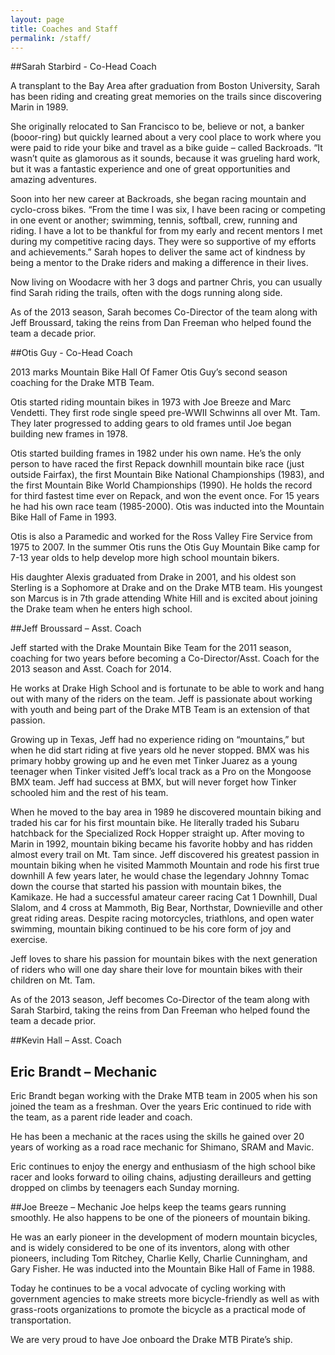 ```yaml
---
layout: page
title: Coaches and Staff
permalink: /staff/
---
```


##Sarah Starbird - Co-Head Coach

A transplant to the Bay Area after graduation from Boston University, Sarah has been riding and creating great memories on the trails since discovering Marin in 1989.

She originally relocated to San Francisco to be, believe or not, a banker (booor-ring) but quickly learned about a very cool place to work where you were paid to ride your bike and travel as a bike guide – called Backroads. “It wasn’t quite as glamorous as it sounds, because it was grueling hard work, but it was a fantastic experience and one of great opportunities and amazing adventures.

Soon into her new career at Backroads, she began racing mountain and cyclo-cross bikes.  “From the time I was six, I have been racing or competing in one event or another; swimming, tennis, softball, crew, running and riding. I have a lot to be thankful for from my early and recent mentors I met during my competitive racing days. They were so supportive of my efforts and achievements.”  Sarah hopes to deliver the same act of kindness by being a mentor to the Drake riders and making a difference in their lives.

Now living on Woodacre with her 3 dogs and partner Chris, you can usually find Sarah riding the trails, often with the dogs running along side.

As of the 2013 season, Sarah becomes Co-Director of the team along with Jeff Broussard, taking the reins from Dan Freeman who helped found the team a decade prior.

##Otis Guy - Co-Head Coach

2013 marks Mountain Bike Hall Of Famer Otis Guy’s second season coaching for the Drake MTB Team.

Otis started riding mountain bikes in 1973 with Joe Breeze and Marc Vendetti. They first rode single speed pre-WWII Schwinns all over Mt. Tam. They later progressed to adding gears to old frames until Joe began building new frames in 1978.

Otis started building frames in 1982 under his own name.  He’s the only person to have raced the first Repack downhill mountain bike race (just outside Fairfax), the first Mountain Bike National Championships (1983), and the first Mountain Bike World Championships (1990). He holds the record for third fastest time ever on Repack, and won the event once. For 15 years he had his own race team (1985-2000). Otis was inducted into the Mountain Bike Hall of Fame in 1993.

Otis is also a Paramedic and worked for the Ross Valley Fire Service from 1975 to 2007. In the summer Otis runs the Otis Guy Mountain Bike camp for 7-13 year olds to help develop more high school mountain bikers.

His daughter Alexis graduated from Drake in 2001, and his oldest son Sterling is a Sophomore at Drake and on the Drake MTB team.  His youngest son Marcus is in 7th grade attending White Hill and is excited about joining the Drake team when he enters high school.

##Jeff Broussard – Asst. Coach

Jeff started with the Drake Mountain Bike Team for the 2011 season, coaching for two years before becoming a Co-Director/Asst. Coach for the 2013 season and Asst. Coach for 2014.

He works at Drake High School and is fortunate to be able to work and hang out with many of the riders on the team.  Jeff is passionate about working with youth and being part of the Drake MTB Team is an extension of that passion.

Growing up in Texas, Jeff had no experience riding on “mountains,” but when he did start riding at five years old he never stopped.  BMX was his primary hobby growing up and he even met Tinker Juarez as a young teenager when Tinker visited Jeff’s local track as a Pro on the Mongoose BMX team.  Jeff had success at BMX, but will never forget how Tinker schooled him and the rest of his team.

When he moved to the bay area in 1989 he discovered mountain biking and traded his car for his first mountain bike.  He literally traded his Subaru hatchback for the Specialized Rock Hopper straight up.  After moving to Marin in 1992, mountain biking became his favorite hobby and has ridden almost every trail on Mt. Tam since.  Jeff discovered his greatest passion in mountain biking when he visited Mammoth Mountain and rode his first true downhill A few years later, he would chase the legendary Johnny Tomac down the course that started his passion with mountain bikes, the Kamikaze.  He had a successful amateur career racing Cat 1 Downhill, Dual Slalom, and 4 cross at Mammoth, Big Bear, Northstar, Downieville and other great riding areas.  Despite racing motorcycles, triathlons, and open water swimming, mountain biking continued to be his core form of joy and exercise.

Jeff loves to share his passion for mountain bikes with the next generation of riders who will one day share their love for mountain bikes with their children on Mt. Tam.

As of the 2013 season, Jeff becomes Co-Director of the team along with Sarah Starbird, taking the reins from Dan Freeman who helped found the team a decade prior.

##Kevin Hall – Asst. Coach
## Eric Brandt – Mechanic
Eric Brandt began working with the Drake MTB team in 2005 when his son joined the team as a freshman. Over the years Eric continued to ride with the team, as a parent ride leader and coach.

He has been a mechanic at the races using the skills he gained over 20 years of working as a road race mechanic for Shimano, SRAM and Mavic.

Eric continues to enjoy the energy and enthusiasm of the high school bike racer and looks forward to oiling chains, adjusting derailleurs and getting dropped on climbs by teenagers each Sunday morning.

##Joe Breeze – Mechanic
Joe helps keep the teams gears running smoothly. He also happens to be one of the pioneers of mountain biking.

He was an early pioneer in the development of modern mountain bicycles, and is widely considered to be one of its inventors, along with other pioneers, including Tom Ritchey, Charlie Kelly, Charlie Cunningham, and Gary Fisher. He was inducted into the Mountain Bike Hall of Fame in 1988.

Today he continues to be a vocal advocate of cycling working with government agencies to make streets more bicycle-friendly as well as with grass-roots organizations to promote the bicycle as a practical mode of transportation.

We are very proud to have Joe onboard the Drake MTB Pirate’s ship.

